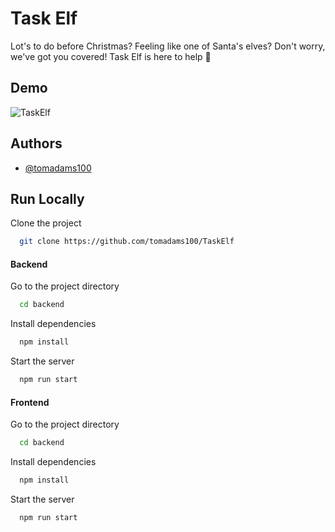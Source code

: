 
# Task Elf

Lot's to do before Christmas? Feeling like one of Santa's elves? Don't worry, we've got you covered! Task Elf is here to help 🎄

## Demo

![TaskElf](https://github.com/tomadams100/TaskElf/assets/29662704/da2d7295-391d-4a23-bfdd-2d6cb6d69cf7)


## Authors

- [@tomadams100](https://github.com/tomadams100/)


## Run Locally

Clone the project


```bash
  git clone https://github.com/tomadams100/TaskElf
```
#### Backend

Go to the project directory

```bash
  cd backend
```

Install dependencies

```bash
  npm install
```

Start the server

```bash
  npm run start
```

#### Frontend

Go to the project directory

```bash
  cd backend
```

Install dependencies

```bash
  npm install
```

Start the server

```bash
  npm run start
```
